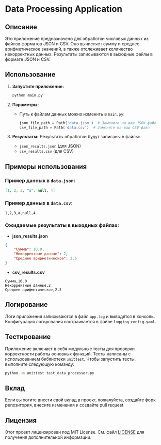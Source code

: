 # Data Processing Application

## Описание

Это приложение предназначено для обработки числовых данных из файлов форматов JSON и CSV. Оно вычисляет сумму и среднее арифметическое значений, а также отслеживает количество некорректных данных. Результаты записываются в выходные файлы в формате JSON и CSV.

## Использование

1. **Запустите приложение:**
   ```bash
   python main.py
   ```

2. **Параметры:**
   - Путь к файлам данных можно изменить в `main.py`:
     ```python
     json_file_path = Path('data.json')  # Замените на ваш JSON файл
     csv_file_path = Path('data.csv')  # Замените на ваш CSV файл
     ```

3. **Результаты:**
   Результаты обработки будут записаны в файлы:
   - `json_results.json` (для JSON)
   - `csv_results.csv` (для CSV)

## Примеры использования

### Пример данных в `data.json`:
```json
[1, 2, 3, "a", null, 4]
```

### Пример данных в `data.csv`:
```
1,2,3,a,null,4
```

### Ожидаемые результаты в выходных файлах:
- **json_results.json**
```json
{
    "Сумма": 10.0,
    "Некорректные данные": 2,
    "Среднее арифметическое": 2.5
}
```

- **csv_results.csv**
```
Сумма,10.0
Некорректные данные,2
Среднее арифметическое,2.5
```

## Логирование

Логи приложения записываются в файл `app.log` и выводятся в консоль. Конфигурация логирования настраивается в файле `logging_config.yaml`.

## Тестирование

Приложение включает в себя модульные тесты для проверки корректности работы основных функций. Тесты написаны с использованием библиотеки `unittest`. Чтобы запустить тесты, выполните следующую команду:

```bash
python -m unittest test_data_processor.py
```

## Вклад

Если вы хотите внести свой вклад в проект, пожалуйста, создайте форк репозитория, внесите изменения и создайте pull request.

## Лицензия

Этот проект лицензирован под MIT License. См. файл [LICENSE](LICENSE) для получения дополнительной информации.
